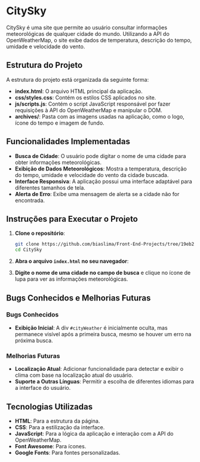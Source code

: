 # CitySky

CitySky é uma site que permite ao usuário consultar informações meteorológicas de qualquer cidade do mundo. Utilizando a API do OpenWeatherMap, o site exibe dados de temperatura, descrição do tempo, umidade e velocidade do vento.

## Estrutura do Projeto

A estrutura do projeto está organizada da seguinte forma:

- **index.html**: O arquivo HTML principal da aplicação.
- **css/styles.css**: Contém os estilos CSS aplicados no site.
- **js/scripts.js**: Contém o script JavaScript responsável por fazer requisições à API do OpenWeatherMap e manipular o DOM.
- **archives/**: Pasta com as imagens usadas na aplicação, como o logo, ícone do tempo e imagem de fundo.

## Funcionalidades Implementadas

- **Busca de Cidade**: O usuário pode digitar o nome de uma cidade para obter informações meteorológicas.
- **Exibição de Dados Meteorológicos**: Mostra a temperatura, descrição do tempo, umidade e velocidade do vento da cidade buscada.
- **Interface Responsiva**: A aplicação possui uma interface adaptável para diferentes tamanhos de tela.
- **Alerta de Erro**: Exibe uma mensagem de alerta se a cidade não for encontrada.

## Instruções para Executar o Projeto

1. **Clone o repositório**:
    ```bash
    git clone https://github.com/biaslima/Front-End-Projects/tree/19eb25e5a1fd2d01b76ffe587e817761aeb7a9ba/CitySky
    cd CitySky
    ```

2. **Abra o arquivo `index.html` no seu navegador**:

3. **Digite o nome de uma cidade no campo de busca** e clique no ícone de lupa para ver as informações meteorológicas.

## Bugs Conhecidos e Melhorias Futuras

### Bugs Conhecidos

- **Exibição Inicial**: A div `#cityWeather` é inicialmente oculta, mas permanece visível após a primeira busca, mesmo se houver um erro na próxima busca.

### Melhorias Futuras

- **Localização Atual**: Adicionar funcionalidade para detectar e exibir o clima com base na localização atual do usuário.
- **Suporte a Outras Línguas**: Permitir a escolha de diferentes idiomas para a interface do usuário.

## Tecnologias Utilizadas

- **HTML**: Para a estrutura da página.
- **CSS**: Para a estilização da interface.
- **JavaScript**: Para a lógica da aplicação e interação com a API do OpenWeatherMap.
- **Font Awesome**: Para ícones.
- **Google Fonts**: Para fontes personalizadas.
